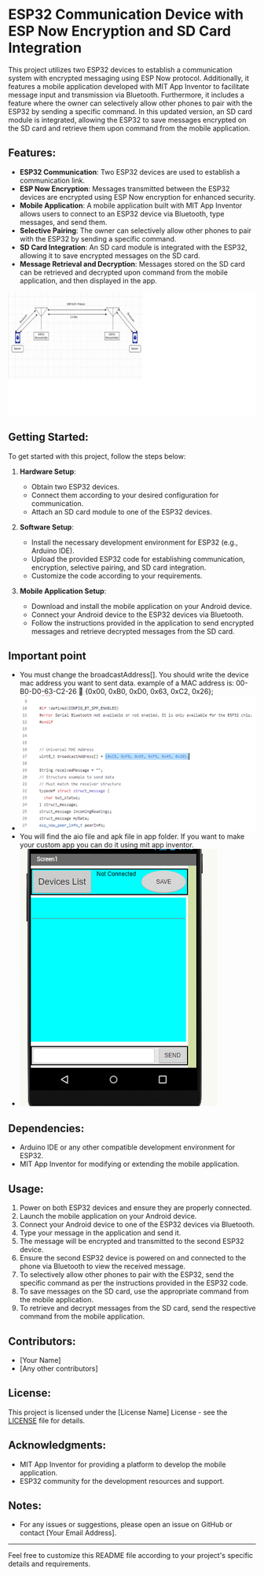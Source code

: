 # ESP32 Communication Device with ESP Now Encryption and SD Card Integration

This project utilizes two ESP32 devices to establish a communication system with encrypted messaging using ESP Now protocol. Additionally, it features a mobile application developed with MIT App Inventor to facilitate message input and transmission via Bluetooth. Furthermore, it includes a feature where the owner can selectively allow other phones to pair with the ESP32 by sending a specific command. In this updated version, an SD card module is integrated, allowing the ESP32 to save messages encrypted on the SD card and retrieve them upon command from the mobile application.

## Features:
	
- **ESP32 Communication**: Two ESP32 devices are used to establish a communication link.
- **ESP Now Encryption**: Messages transmitted between the ESP32 devices are encrypted using ESP Now encryption for enhanced security.
- **Mobile Application**: A mobile application built with MIT App Inventor allows users to connect to an ESP32 device via Bluetooth, type messages, and send them.
- **Selective Pairing**: The owner can selectively allow other phones to pair with the ESP32 by sending a specific command.
- **SD Card Integration**: An SD card module is integrated with the ESP32, allowing it to save encrypted messages on the SD card.
- **Message Retrieval and Decryption**: Messages stored on the SD card can be retrieved and decrypted upon command from the mobile application, and then displayed in the app.

![Screenshot](/Reference/Untitled.png)

## Getting Started:

To get started with this project, follow the steps below:

1. **Hardware Setup**:
   - Obtain two ESP32 devices.
   - Connect them according to your desired configuration for communication.
   - Attach an SD card module to one of the ESP32 devices.

2. **Software Setup**:
   - Install the necessary development environment for ESP32 (e.g., Arduino IDE).
   - Upload the provided ESP32 code for establishing communication, encryption, selective pairing, and SD card integration.
   - Customize the code according to your requirements.

3. **Mobile Application Setup**:
   - Download and install the mobile application on your Android device.
   - Connect your Android device to the ESP32 devices via Bluetooth.
   - Follow the instructions provided in the application to send encrypted messages and retrieve decrypted messages from the SD card.

## Important point
-	You must change the broadcastAddress[]. You should write the device mac address you want to sent data. example of a MAC address is: 00-B0-D0-63-C2-26  {0x00, 0xB0, 0xD0, 0x63, 0xC2, 0x26};
-	![Screenshot](/Reference/1.png)
-	You will find the aio file and apk file in app folder. If you want to make your custom app you can do it using mit app inventor.
-	![Screenshot](Reference/app.png)


## Dependencies:

- Arduino IDE or any other compatible development environment for ESP32.
- MIT App Inventor for modifying or extending the mobile application.

## Usage:

1. Power on both ESP32 devices and ensure they are properly connected.
2. Launch the mobile application on your Android device.
3. Connect your Android device to one of the ESP32 devices via Bluetooth.
4. Type your message in the application and send it.
5. The message will be encrypted and transmitted to the second ESP32 device.
6. Ensure the second ESP32 device is powered on and connected to the phone via Bluetooth to view the received message.
7. To selectively allow other phones to pair with the ESP32, send the specific command as per the instructions provided in the ESP32 code.
8. To save messages on the SD card, use the appropriate command from the mobile application.
9. To retrieve and decrypt messages from the SD card, send the respective command from the mobile application.

## Contributors:

- [Your Name]
- [Any other contributors]

## License:

This project is licensed under the [License Name] License - see the [LICENSE](LICENSE) file for details.

## Acknowledgments:

- MIT App Inventor for providing a platform to develop the mobile application.
- ESP32 community for the development resources and support.

## Notes:

- For any issues or suggestions, please open an issue on GitHub or contact [Your Email Address].

---

Feel free to customize this README file according to your project's specific details and requirements.
